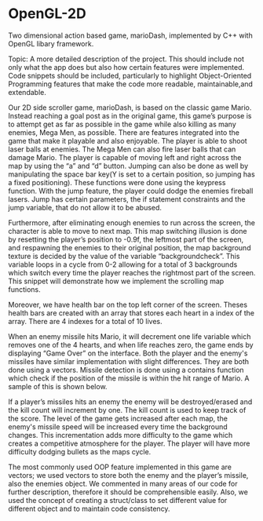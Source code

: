 # OpenGL-2D
Two dimensional action based game, marioDash, implemented by C++ with OpenGL libary framework.

Topic: A more detailed description of the project. This should include not only what the app does but also how certain features were implemented. Code snippets should be included, particularly to highlight Object-Oriented Programming features that make the code more readable, maintainable,and extendable.

Our 2D side scroller game, marioDash, is based on the classic game Mario. Instead reaching a goal post as in the original game, this game’s purpose is to attempt get as far as possible in the game while also killing as many enemies, Mega Men, as possible. There are features integrated into the game that make it playable and also enjoyable. The player is able to shoot laser balls at enemies. The Mega Men can also fire laser balls that can damage Mario. The player is capable of moving left and right across the map by using the “a” and “d” button. Jumping can also be done as well by manipulating the space bar key(Y is set to a certain position, so jumping has a fixed positioning). These functions were done using  the keypress function. With the jump feature, the player could dodge the enemies fireball lasers. Jump has certain parameters, the if statement constraints and the jump variable, that do not allow it to be abused.

Furthermore, after eliminating enough enemies to run across the screen, the character is able to move to next map. This map switching illusion is done by resetting the player’s position to -0.9f, the leftmost part of the screen, and respawning the enemies to their original position, the map background texture is decided by the value of the variable “backgroundcheck”. This variable loops in a cycle from 0-2 allowing for a total of 3 backgrounds which switch every time the player reaches the rightmost part of the screen.  This snippet will demonstrate how we implement the scrolling map functions. 

Moreover, we have health bar on the top left corner of the screen. Theses health bars are created with an array that stores each heart in a index of the array. There are 4 indexes for a total of 10 lives.

When an enemy missile hits Mario, it will decrement one life variable which removes one of the 4 hearts, and when life reaches zero, the game ends by displaying “Game Over” on the interface. Both the player and the enemy's missiles have similar implementation with slight differences. They are both done using a vectors. Missile detection is done using  a contains function which check if the position of the missile is within the hit range of Mario. A sample of this is shown below.

If a player’s missiles hits an enemy the enemy will be destroyed/erased and the kill count will increment by one. The kill count is used to keep track of the score. The level of the game gets increased after each map, the enemy's missile speed will be increased every time the background changes. This incrementation   adds more difficulty to the game which creates a competitive atmosphere for the player. The player will have more difficulty dodging bullets as the maps cycle.
				
The most commonly used OOP feature implemented in this game are vectors; we used vectors to store both the enemy and the player’s missile, also the enemies object. We commented in many areas of our code for further description, therefore it should be comprehensible easily. Also, we used the concept of creating a struct/class to set different value for different object and to maintain code consistency.
